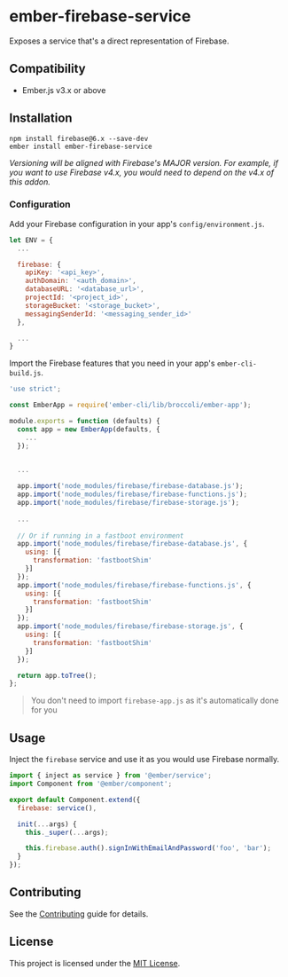 ember-firebase-service
==============================================================================

Exposes a service that's a direct representation of Firebase.


Compatibility
------------------------------------------------------------------------------

* Ember.js v3.x or above


Installation
------------------------------------------------------------------------------

```
npm install firebase@6.x --save-dev
ember install ember-firebase-service
```

*Versioning will be aligned with Firebase's MAJOR version. For example, if you want to use Firebase v4.x, you would need to depend on the v4.x of this addon.*

### Configuration

Add your Firebase configuration in your app's `config/environment.js`.

```javascript
let ENV = {
  ...

  firebase: {
    apiKey: '<api_key>',
    authDomain: '<auth_domain>',
    databaseURL: '<database_url>',
    projectId: '<project_id>',
    storageBucket: '<storage_bucket>',
    messagingSenderId: '<messaging_sender_id>'
  },

  ...
}
```

Import the Firebase features that you need in your app's `ember-cli-build.js`.

```javascript
'use strict';

const EmberApp = require('ember-cli/lib/broccoli/ember-app');

module.exports = function (defaults) {
  const app = new EmberApp(defaults, {
    ...
  });


  ...
  
  app.import('node_modules/firebase/firebase-database.js');
  app.import('node_modules/firebase/firebase-functions.js');
  app.import('node_modules/firebase/firebase-storage.js');
  
  ...
  
  // Or if running in a fastboot environment
  app.import('node_modules/firebase/firebase-database.js', {
    using: [{
      transformation: 'fastbootShim'
    }]
  });
  app.import('node_modules/firebase/firebase-functions.js', {
    using: [{
      transformation: 'fastbootShim'
    }]
  });
  app.import('node_modules/firebase/firebase-storage.js', {
    using: [{
      transformation: 'fastbootShim'
    }]
  });

  return app.toTree();
};
```

> You don't need to import `firebase-app.js` as it's automatically done for you

Usage
------------------------------------------------------------------------------

Inject the `firebase` service and use it as you would use Firebase normally.

```javascript
import { inject as service } from '@ember/service';
import Component from '@ember/component';

export default Component.extend({
  firebase: service(),

  init(...args) {
    this._super(...args);

    this.firebase.auth().signInWithEmailAndPassword('foo', 'bar');
  }
});
```

Contributing
------------------------------------------------------------------------------

See the [Contributing](CONTRIBUTING.md) guide for details.


License
------------------------------------------------------------------------------

This project is licensed under the [MIT License](LICENSE.md).
